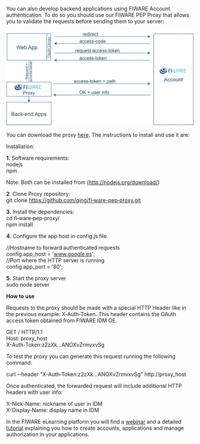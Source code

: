 You can also develop backend applications using FIWARE Account authentication.
To do so you should use our FIWARE PEP Proxy that allows you to validate the
requests before sending them to your server:

[![HowToImplementOAuth2InYourApplication7](images/HowToImplementOAuth2InYourApplication7-1024x521.png)](images/HowToImplementOAuth2InYourApplication7.png)

You can download the proxy [here](https://github.com/ging/fi-ware-pep-proxy).
The instructions to install and use it are:

Installation:

**1.** Software requirements:  
 nodejs  
 npm

Note: Both can be installed from (http://nodejs.org/download/)

**2**. Clone Proxy repository:  
 git clone https://github.com/ging/fi­‐ware-pep‐proxy.git

**3.** Install the dependencies:  
 cd fi‐ware‐pep‐proxy/  
 npm install

**4.** Configure the app host in config.js file.

//Hostname to forward authenticated requests  
 config.app_host = 'www.google.es';  
 //Port where the HTTP server is running  
 config.app_port = '80';

**5.** Start the proxy server  
 sudo node server

**How to use**

Requests to the proxy should be made with a special HTTP Header like in the
previous example: X­‐Auth­‐Token. This header contains the OAuth access token
obtained from FIWARE IDM GE.

GET / HTTP/1.1  
 Host: proxy_host  
 X-­Auth-­Token:z2zXk...ANOXvZrmvxvSg

To test the proxy you can generate this request running the following command:

curl -­‐header "X-­Auth­‐Token:z2zXk...ANOXvZrmvxvSg" http://proxy\_host

Once authenticated, the forwarded request will include additional HTTP headers
with user info:

X-­Nick-­Name: nickname of user in IDM  
 X-­Display­‐Name: display name in IDM

In the FIWARE eLearning platform you will find a
[webinar](http://edu.fiware.org/course/view.php?id=79) and a detailed
[tutorial](http://edu.fiware.org/course/view.php?id=63) explaining you how to
create accounts, applications and manage authorization in your applications.
